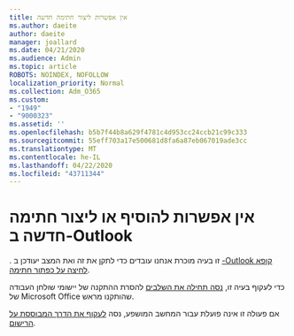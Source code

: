 ```yaml
---
title: אין אפשרות ליצור חתימה חדשה
ms.author: daeite
author: daeite
manager: joallard
ms.date: 04/21/2020
ms.audience: Admin
ms.topic: article
ROBOTS: NOINDEX, NOFOLLOW
localization_priority: Normal
ms.collection: Adm_O365
ms.custom:
- "1949"
- "9000323"
ms.assetid: ''
ms.openlocfilehash: b5b7f44b8a629f4781c4d953cc24ccb21c99c333
ms.sourcegitcommit: 55eff703a17e500681d8fa6a87eb067019ade3cc
ms.translationtype: MT
ms.contentlocale: he-IL
ms.lasthandoff: 04/22/2020
ms.locfileid: "43711344"
---
```

# <a name="cannot-add-or-create-a-new-signature-in-outlook"></a>אין אפשרות להוסיף או ליצור חתימה חדשה ב-Outlook

. זו בעיה מוכרת אנחנו עובדים כדי לתקן את זה ואת המצב יעודכן ב [-Outlook קופא לחיצה על כפתור חתימה](https://support.office.com/article/c70b36c2-66ca-401c-ab45-f29a46495d02).

כדי לעקוף בעיה זו, [נסה תחילה את השלבים](https://support.office.com/article/c70b36c2-66ca-401c-ab45-f29a46495d02) להסרת ההתקנה של יישומי שולחן העבודה של Microsoft Office שהותקנו מראש. 

אם פעולה זו אינה פועלת עבור המחשב המושפע, נסה [לעקוף את הדרך המבוססת על הרישום](https://support.office.com/article/c70b36c2-66ca-401c-ab45-f29a46495d02).